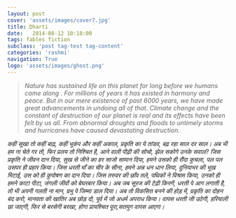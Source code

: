 ```yaml
---
layout: post
cover: 'assets/images/cover7.jpg'
title: Dharti
date:   2014-08-12 10:18:00
tags: fables fiction
subclass: 'post tag-test tag-content'
categories: 'rashmi'
navigation: True
logo: 'assets/images/ghost.png'
---
```


<blockquote>
<i>
Nature has sustained life on this planet for long before we humans came along . For millions of
years it has existed in harmony and peace. But in our mere existence of past 6000 years, we
have made great advancements in undoing all of that. Climate change and the constant of
destruction of our planet is real and its effects have been felt by us all. From abnormal droughts
and floods to untimely storms and hurricanes have caused devastating destruction.
</i>
</blockquote>

<i>
कहीं सूखा तो कहीं बाढ़,  
कहीं भूकंप और कहीं अकाल,  
प्रकृति का ये तांडव,  
बढ़ रहा साल दर साल।  
</i>

<i>
अब भी हम ना चेते गर तो,  
फिर प्रलय तो निश्चित है,  
आने वाली पीढ़ी की सोचो,  
झेल सकोगे उनके सवाल?  
</i>

<i>
जिस प्रकृति ने जीवन दान दिया,  
सुख से जीने का हर साजो सामान दिया,  
हमने उसको ही रौंदा कुचला,  
पल पल उसपर ही प्रहार किया।  
</i>

<i>
जिस धरती माँ का चीर के सीना,  
हमने अन्न धन धान लिया,  
दुनियाभर की भूख मिटाई,  
उस को ही कुपोषण का दान दिया।  
</i>

<i>
जिस तरुवर की छाँव तले,  
पथिकों ने विश्राम किया,  
उनको ही हमने काटा पीटा,  
जंगली जीवों को बेघरबार किया।  
</i>

<i>
अब जब सूरज की टेढ़ी किरणें,  
धरती पे आग लगाती है,  
तो भी अपनी गलती ना मान,  
प्रभु पे जिम्मा डाल दिया।  
</i>

<i>
अब तो विकसित बनने की होड़ में,  
प्रकृति का दोहन बंद करो,  
मानवता की खातिर अब छोड़ दो,  
पूर्व में जो अधर्म अपराध किया।  
</i>

<i>
वापस धरती जी उठेगी,  
हरियाली छा जाएगी,  
फिर से बरसेगी बरखा,  
होगा प्रायश्चित पूरा,सतयुग वापस आएगा।  
</i>
